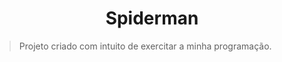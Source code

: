 # <div align="center">Spiderman</div>
> Projeto criado com intuito de exercitar a minha programação.

